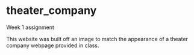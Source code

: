 # theater_company
Week 1 assignment

This website was built off an image to match the appearance of a theater company webpage provided in class.
